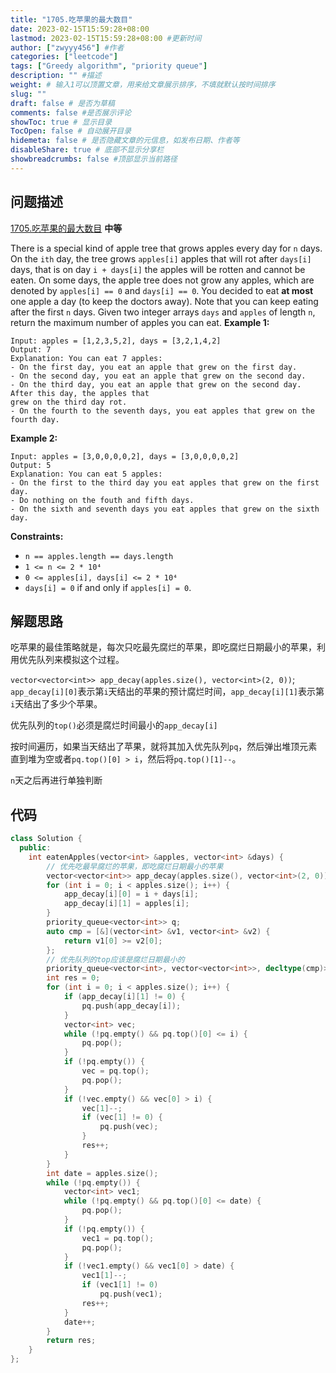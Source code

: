 ```yaml
---
title: "1705.吃苹果的最大数目"
date: 2023-02-15T15:59:28+08:00
lastmod: 2023-02-15T15:59:28+08:00 #更新时间
author: ["zwyyy456"] #作者
categories: ["leetcode"]
tags: ["Greedy algorithm", "priority queue"]
description: "" #描述
weight: # 输入1可以顶置文章，用来给文章展示排序，不填就默认按时间排序
slug: ""
draft: false # 是否为草稿
comments: false #是否展示评论
showToc: true # 显示目录
TocOpen: false # 自动展开目录
hidemeta: false # 是否隐藏文章的元信息，如发布日期、作者等
disableShare: true # 底部不显示分享栏
showbreadcrumbs: false #顶部显示当前路径
---
```

## 问题描述
[1705.吃苹果的最大数目](https://leetcode.cn/problems/maximum-number-of-eaten-apples/) **中等**

There is a special kind of apple tree that grows apples every day for `n` days. On the `ith` day,
the tree grows `apples[i]` apples that will rot after `days[i]` days, that is on day `i + days[i]`
the apples will be rotten and cannot be eaten. On some days, the apple tree does not grow any
apples, which are denoted by `apples[i] == 0` and `days[i] == 0`.
You decided to eat **at most** one apple a day (to keep the doctors away). Note that you can keep
eating after the first `n` days.
Given two integer arrays `days` and `apples` of length `n`, return the maximum number of apples you
can eat.
**Example 1:**
```
Input: apples = [1,2,3,5,2], days = [3,2,1,4,2]
Output: 7
Explanation: You can eat 7 apples:
- On the first day, you eat an apple that grew on the first day.
- On the second day, you eat an apple that grew on the second day.
- On the third day, you eat an apple that grew on the second day. After this day, the apples that
grew on the third day rot.
- On the fourth to the seventh days, you eat apples that grew on the fourth day.
```
**Example 2:**
```
Input: apples = [3,0,0,0,0,2], days = [3,0,0,0,0,2]
Output: 5
Explanation: You can eat 5 apples:
- On the first to the third day you eat apples that grew on the first day.
- Do nothing on the fouth and fifth days.
- On the sixth and seventh days you eat apples that grew on the sixth day.
```
**Constraints:**
- `n == apples.length == days.length`
- `1 <= n <= 2 * 10⁴`
- `0 <= apples[i], days[i] <= 2 * 10⁴`
- `days[i] = 0` if and only if `apples[i] = 0`.

## 解题思路
吃苹果的最佳策略就是，每次只吃最先腐烂的苹果，即吃腐烂日期最小的苹果，利用优先队列来模拟这个过程。

`vector<vector<int>> app_decay(apples.size(), vector<int>(2, 0))`; 
`app_decay[i][0]`表示第`i`天结出的苹果的预计腐烂时间，`app_decay[i][1]`表示第`i`天结出了多少个苹果。

优先队列的`top()`必须是腐烂时间最小的`app_decay[i]`

按时间遍历，如果当天结出了苹果，就将其加入优先队列`pq`，然后弹出堆顶元素直到堆为空或者`pq.top()[0] > i`，然后将`pq.top()[1]--`。

`n`天之后再进行单独判断

## 代码
```cpp
class Solution {
  public:
    int eatenApples(vector<int> &apples, vector<int> &days) {
        // 优先吃最早腐烂的苹果，即吃腐烂日期最小的苹果
        vector<vector<int>> app_decay(apples.size(), vector<int>(2, 0));
        for (int i = 0; i < apples.size(); i++) {
            app_decay[i][0] = i + days[i];
            app_decay[i][1] = apples[i];
        }
        priority_queue<vector<int>> q;
        auto cmp = [&](vector<int> &v1, vector<int> &v2) {
            return v1[0] >= v2[0];
        };
        // 优先队列的top应该是腐烂日期最小的
        priority_queue<vector<int>, vector<vector<int>>, decltype(cmp)> pq(cmp);
        int res = 0;
        for (int i = 0; i < apples.size(); i++) {
            if (app_decay[i][1] != 0) {
                pq.push(app_decay[i]);
            }
            vector<int> vec;
            while (!pq.empty() && pq.top()[0] <= i) {
                pq.pop();
            }
            if (!pq.empty()) {
                vec = pq.top();
                pq.pop();
            }
            if (!vec.empty() && vec[0] > i) {
                vec[1]--;
                if (vec[1] != 0) {
                    pq.push(vec);
                }
                res++;
            }
        }
        int date = apples.size();
        while (!pq.empty()) {
            vector<int> vec1;
            while (!pq.empty() && pq.top()[0] <= date) {
                pq.pop();
            }
            if (!pq.empty()) {
                vec1 = pq.top();
                pq.pop();
            }
            if (!vec1.empty() && vec1[0] > date) {
                vec1[1]--;
                if (vec1[1] != 0)
                    pq.push(vec1);
                res++;
            }
            date++;
        }
        return res;
    }
};
```